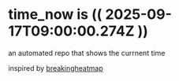 # time_now is (( 2025-09-17T09:00:00.274Z ))

an automated repo that shows the currnent time

inspired by [breakingheatmap](https://github.com/breakingheatmap/breakingheatmap)